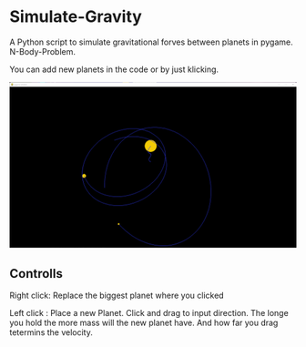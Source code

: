 # Simulate-Gravity
A Python script to simulate gravitational forves between planets in pygame. N-Body-Problem.

You can add new planets in the code or by just klicking.

![alt text](https://github.com/Lvc4/Simulate-Gravity/blob/main/Screenshot%202022-08-21%20193153.png?raw=true)

## Controlls
Right click:  Replace the biggest planet where you clicked

Left click :  Place a new Planet. Click and drag to input direction. The longe you hold the more mass will the new planet have. And how far you drag tetermins the velocity.

